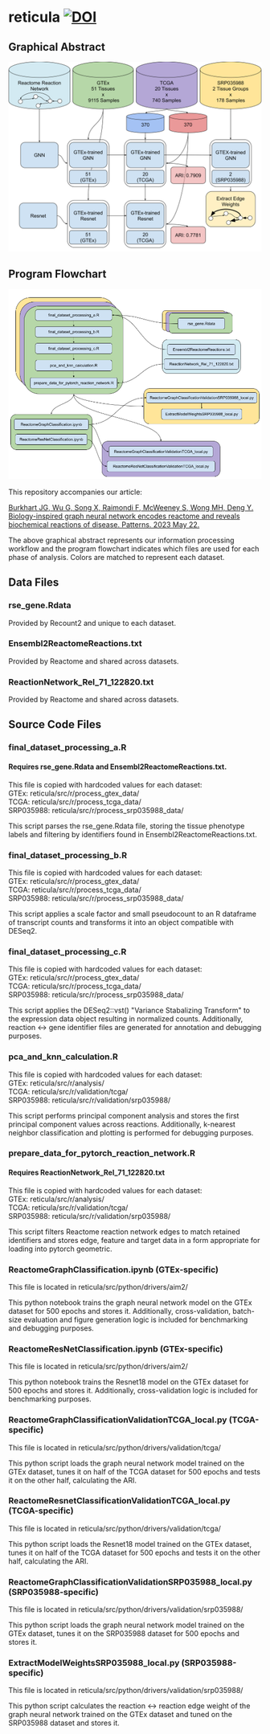# reticula [![DOI](https://zenodo.org/badge/212217385.svg)](https://zenodo.org/badge/latestdoi/212217385)
## Graphical Abstract
![Graphical Abstract Image](Graphical%20Abstract.png)
## Program Flowchart
![Program Flowchart Image](Program%20Flowchart.png)

This repository accompanies our article:

[Burkhart JG, Wu G, Song X, Raimondi F, McWeeney S, Wong MH, Deng Y. Biology-inspired graph neural network encodes reactome and reveals biochemical reactions of disease. Patterns. 2023 May 22.](https://doi.org/10.1016/j.patter.2023.100758)

The above graphical abstract represents our information processing workflow and the program flowchart indicates which files are used for each phase of analysis. Colors are matched to represent each dataset.

## Data Files

### rse_gene.Rdata
Provided by Recount2 and unique to each dataset.

### Ensembl2ReactomeReactions.txt
Provided by Reactome and shared across datasets.

### ReactionNetwork_Rel_71_122820.txt
Provided by Reactome and shared across datasets.

## Source Code Files

### final_dataset_processing_a.R
#### Requires rse_gene.Rdata and Ensembl2ReactomeReactions.txt.
This file is copied with hardcoded values for each dataset:  
GTEx: reticula/src/r/process_gtex_data/  
TCGA: reticula/src/r/process_tcga_data/  
SRP035988: reticula/src/r/process_srp035988_data/  

This script parses the rse_gene.Rdata file, storing the tissue phenotype labels and filtering by identifiers found in Ensembl2ReactomeReactions.txt.  

### final_dataset_processing_b.R
This file is copied with hardcoded values for each dataset:  
GTEx: reticula/src/r/process_gtex_data/  
TCGA: reticula/src/r/process_tcga_data/  
SRP035988: reticula/src/r/process_srp035988_data/  

This script applies a scale factor and small pseudocount to an R dataframe of transcript counts and transforms it into an object compatible with DESeq2.  

### final_dataset_processing_c.R
This file is copied with hardcoded values for each dataset:  
GTEx: reticula/src/r/process_gtex_data/  
TCGA: reticula/src/r/process_tcga_data/  
SRP035988: reticula/src/r/process_srp035988_data/  

This script applies the DESeq2::vst() "Variance Stabalizing Transform" to the expression data object resulting in normalized counts. Additionally, reaction <-> gene identifier files are generated for annotation and debugging purposes.  

### pca_and_knn_calculation.R
This file is copied with hardcoded values for each dataset:  
GTEx: reticula/src/r/analysis/  
TCGA: reticula/src/r/validation/tcga/  
SRP035988: reticula/src/r/validation/srp035988/  

This script performs principal component analysis and stores the first principal component values across reactions. Additionally, k-nearest neighbor classification and plotting is performed for debugging purposes.  

### prepare_data_for_pytorch_reaction_network.R
#### Requires ReactionNetwork_Rel_71_122820.txt
This file is copied with hardcoded values for each dataset:  
GTEx: reticula/src/r/analysis/  
TCGA: reticula/src/r/validation/tcga/  
SRP035988: reticula/src/r/validation/srp035988/  

This script filters Reactome reaction network edges to match retained identifiers and stores edge, feature and target data in a form appropriate for loading into pytorch geometric.  

### ReactomeGraphClassification.ipynb (GTEx-specific)
This file is located in reticula/src/python/drivers/aim2/

This python notebook trains the graph neural network model on the GTEx dataset for 500 epochs and stores it. Additionally, cross-validation, batch-size evaluation and figure generation logic is included for benchmarking and debugging purposes.  

### ReactomeResNetClassification.ipynb (GTEx-specific)
This file is located in reticula/src/python/drivers/aim2/

This python notebook trains the Resnet18 model on the GTEx dataset for 500 epochs and stores it. Additionally, cross-validation logic is included for benchmarking purposes.  

### ReactomeGraphClassificationValidationTCGA_local.py (TCGA-specific)
This file is located in reticula/src/python/drivers/validation/tcga/

This python script loads the graph neural network model trained on the GTEx dataset, tunes it on half of the TCGA dataset for 500 epochs and tests it on the other half, calculating the ARI.  

### ReactomeResnetClassificationValidationTCGA_local.py (TCGA-specific)
This file is located in reticula/src/python/drivers/validation/tcga/

This python script loads the Resnet18 model trained on the GTEx dataset, tunes it on half of the TCGA dataset for 500 epochs and tests it on the other half, calculating the ARI.  

### ReactomeGraphClassificationValidationSRP035988_local.py (SRP035988-specific)
This file is located in reticula/src/python/drivers/validation/srp035988/

This python script loads the graph neural network model trained on the GTEx dataset, tunes it on the SRP035988 dataset for 500 epochs and stores it.  

### ExtractModelWeightsSRP035988_local.py (SRP035988-specific)
This file is located in reticula/src/python/drivers/validation/srp035988/

This python script calculates the reaction <-> reaction edge weight of the graph neural network trained on the GTEx dataset and tuned on the SRP035988 dataset and stores it.  
